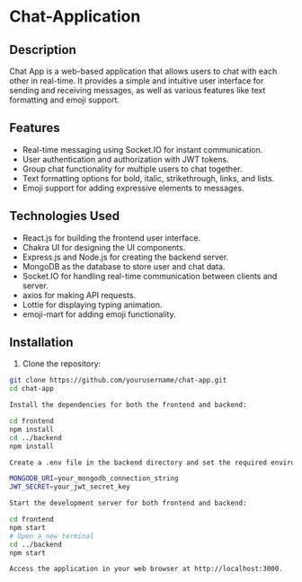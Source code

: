 # Chat-Application


## Description

Chat App is a web-based application that allows users to chat with each other in real-time. It provides a simple and intuitive user interface for sending and receiving messages, as well as various features like text formatting and emoji support.

## Features

- Real-time messaging using Socket.IO for instant communication.
- User authentication and authorization with JWT tokens.
- Group chat functionality for multiple users to chat together.
- Text formatting options for bold, italic, strikethrough, links, and lists.
- Emoji support for adding expressive elements to messages.

## Technologies Used

- React.js for building the frontend user interface.
- Chakra UI for designing the UI components.
- Express.js and Node.js for creating the backend server.
- MongoDB as the database to store user and chat data.
- Socket.IO for handling real-time communication between clients and server.
- axios for making API requests.
- Lottie for displaying typing animation.
- emoji-mart for adding emoji functionality.

## Installation

1. Clone the repository:

```bash
git clone https://github.com/yourusername/chat-app.git
cd chat-app

Install the dependencies for both the frontend and backend:

cd frontend
npm install
cd ../backend
npm install

Create a .env file in the backend directory and set the required environment variables:

MONGODB_URI=your_mongodb_connection_string
JWT_SECRET=your_jwt_secret_key

Start the development server for both frontend and backend:

cd frontend
npm start
# Open a new terminal
cd ../backend
npm start

Access the application in your web browser at http://localhost:3000.
